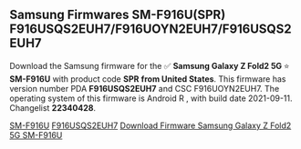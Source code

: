 <h2>Samsung Firmwares SM-F916U(SPR) F916USQS2EUH7/F916UOYN2EUH7/F916USQS2EUH7</h2>
Download the Samsung firmware for the ✅ <strong>Samsung Galaxy Z Fold2 5G </strong> ⭐ <strong>SM-F916U</strong> with product code <strong>SPR</strong> <strong> from United States</strong>. This firmware has version number PDA <strong>F916USQS2EUH7</strong> and CSC F916UOYN2EUH7. The operating system of this firmware is Android R , with build date 2021-09-11. Changelist <strong>22340428</strong>.


[SM-F916U](https://samfirm.shop/samsung/model/SM-F916U)
[F916USQS2EUH7](https://samfirm.shop/samsung/pda/F916USQS2EUH7)
[Download Firmware Samsung Galaxy Z Fold2 5G SM-F916U](https://samfirm.shop/samsung/firmware/455857)
